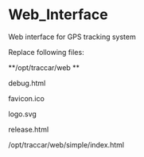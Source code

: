 # Web_Interface
Web interface for GPS tracking system

Replace following files:

**/opt/traccar/web **

debug.html

favicon.ico

logo.svg

release.html

/opt/traccar/web/simple/index.html
